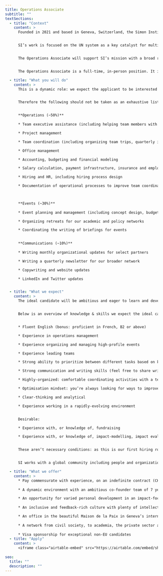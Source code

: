 ```yaml
---
title: Operations Associate
subtitle: ""
textSections:
  - title: "Context"
    content: >
      Founded in 2021 and based in Geneva, Switzerland, the Simon Institute for Longterm Governance (SI) works to support the governance of emerging technologies and existential risks, building on Herbert Simon's vision of future-proof policymaking processes. Operating at the interface of science and policy, SI synthesizes research and connects thought leaders to decision-makers. 


      SI’s work is focused on the UN system as a key catalyst for multilateral cooperation, which is necessary for humanity to flourish sustainably. Being embedded in international Geneva and the wider Swiss foreign policy community, SI supports the Swiss Federation in its role as the global hub driving a scientific multilateralism focused on furthering universal values.


      The Operations Associate will support SI’s mission with a broad range of activities. As SI grows, it will be increasingly important for us to put in place operational processes that allow us to expand sustainably and that enhance the team’s productivity and wellbeing. Similarly, putting on well-planned events and communicating our activities will be increasingly important for us to fulfill our goals.


      The Operations Associate is a full-time, in-person position. It is one of 3-4 roles that we expect to hire for until the end of the year. As such, it will play a key role in defining the organization’s culture and processes as we grow.

  - title: "What you will do"
    content: >
      This is a dynamic role: we expect the applicant to be interested in taking the initiative in continually identifying new things that SI should be doing, and we’re excited to hear new ideas.


      Therefore the following should not be taken as an exhaustive list, but should instead give a good idea of the role’s core responsibilities:


      **Operations (~50%)**
      
      * Team executive assistance (including helping team members with productivity processes, organizing travels and appointments, and assisting with emails)

      * Project management

      * Team coordination (including organizing team trips, quarterly internal team retreats and weekly coordination meetings) 

      * Office management

      * Accounting, budgeting and financial modeling

      * Salary calculation, payment infrastructure, insurance and employee benefits

      * Hiring and HR, including hiring process design

      * Documentation of operational processes to improve team coordination and productivity

      

      **Events (~30%)**
      
      * Event planning and management (including concept design, budgeting, location and food search, developing contingency plans, and partnership-building with local & international events partners)

      * Organizing retreats for our academic and policy networks

      * Coordinating the writing of briefings for events
      

      **Communications (~10%)**
      
      * Writing monthly organizational updates for select partners

      * Writing a quarterly newsletter for our broader network

      * Copywriting and website updates

      * LinkedIn and Twitter updates


  - title: "What we expect"
    content: >
      The ideal candidate will be ambitious and eager to learn and develop themselves. You will have to be willing to move to Geneva, as we do not yet have the capacity for continuous remote work. We expect you to be motivated to stay for at least 3 years while we grow into a mature organization. As SI is young, you will have to show initiative, and demonstrate transparency and good communication to resolve conflicts and differences of opinion. We value the perspectives that come from operations, events and communications work and we expect the applicant to actively contribute to SI’s strategy. 


      Below is an overview of knowledge & skills we expect the ideal candidate to have. These aren’t necessary conditions. As this is our first hiring round, we are not highly confident in our ability to predict the profile of the perfect candidate. We encourage anyone who can handle the responsibilities outlined above to apply.


      * Fluent English (bonus: proficient in French, B2 or above)

      * Experience in operations management

      * Experience organizing and managing high-profile events

      * Experience leading teams

      * Strong ability to prioritize between different tasks based on knowledge of organizational strategy

      * Strong communication and writing skills (feel free to share writing samples)

      * Highly-organized: comfortable coordinating activities with a team using task management software

      * Optimisation mindset: you’re always looking for ways to improve processes

      * Clear-thinking and analytical

      * Experience working in a rapidly-evolving environment


      Desirable:

      * Experience with, or knowledge of, fundraising

      * Experience with, or knowledge of, impact-modelling, impact evaluation and red-teaming


      These aren’t necessary conditions: as this is our first hiring round, we are not highly confident in our ability to predict the profile of the perfect candidate. We therefore encourage anyone who can handle the responsibilities listed above to apply. If you’re on the fence about whether you’re a good fit, we think you should apply! 


      SI works with a global community including people and organizations across the world. We are committed to fostering a culture of inclusion, and we encourage individuals with diverse backgrounds and experience to apply. We particularly encourage applications from women, citizens of low- and middle-income countries, gender minorities and people of color who are excited about contributing to our mission.

  - title: "What we offer"
    content: >
      * Pay commensurate with experience, on an indefinite contract (CHF 72’000-84’000/year)
      
      * A dynamic environment with an ambitious co-founder team of 7 years

      * An opportunity for varied personal development in an impact-focused organization
      
      * An inclusive and feedback-rich culture with plenty of intellectual stimulation

      * An office in the beautiful Maison de la Paix in Geneva’s international district
      
      * A network from civil society, to academia, the private sector and governments
      
      * Visa sponsorship for exceptional non-EU candidates
  - title: "Apply"
    content: >
      <iframe class="airtable-embed" src="https://airtable.com/embed/shrmrPRmaSylt2ljL?backgroundColor=green" frameborder="0" onmousewheel="" width="100%" height="533" style="background: transparent; border: 1px solid #ccc;"></iframe>
    
seo:
  title: ""
  description: ""
---
```


